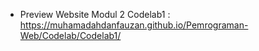 - Preview Website Modul 2 Codelab1 : https://muhamadahdanfauzan.github.io/Pemrograman-Web/Codelab/Codelab1/
